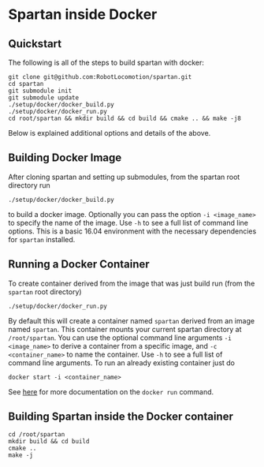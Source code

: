 # Spartan inside Docker

## Quickstart

The following is all of the steps to build spartan with docker:

```
git clone git@github.com:RobotLocomotion/spartan.git
cd spartan
git submodule init
git submodule update
./setup/docker/docker_build.py
./setup/docker/docker_run.py
cd root/spartan && mkdir build && cd build && cmake .. && make -j8
```

Below is explained additional options and details of the above.

## Building Docker Image
After cloning spartan and setting up submodules, from the spartan root directory run

```./setup/docker/docker_build.py```

to build a docker image. Optionally you can pass the option `-i <image_name>` to specify the name of the image. Use `-h` to see a full list of command line options. This is a basic 16.04 environment with the necessary dependencies for `spartan` installed.

## Running a Docker Container
To create container derived from the image that was just build run (from the `spartan` root directory)

```
./setup/docker/docker_run.py
```

By default this will create a container named `spartan` derived from an image named `spartan`. This container mounts your current
spartan directory at `/root/spartan`. You can use the optional command line arguments `-i <image_name>` to derive a container from a specific image, and `-c <container_name>` to name the container. Use `-h` to see a full list of command line arguments. To run an already existing container just do

```
docker start -i <container_name>
```

See [here](https://docs.docker.com/engine/reference/commandline/start/) for more documentation on the `docker run` command.

## Building Spartan inside the Docker container
```
cd /root/spartan
mkdir build && cd build
cmake ..
make -j
```
